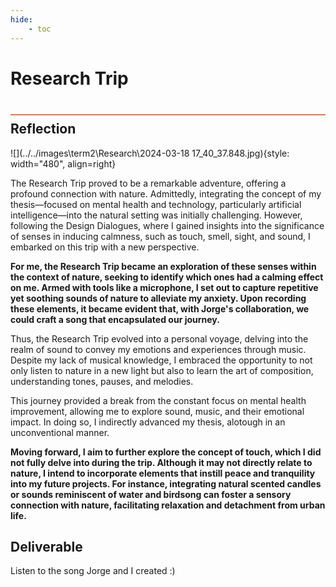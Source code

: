 ```yaml
---
hide:
    - toc
---
```


# Research Trip
<div style="height:2px; background-color: #E17858; margin-top: 40px; margin-bottom: -20px;"></div>

## Reflection
![](../../images\term2\Research\2024-03-18 17_40_37.848.jpg){style: width="480", align=right}

The Research Trip proved to be a remarkable adventure, offering a profound connection with nature. Admittedly, integrating the concept of my thesis—focused on mental health and technology, particularly artificial intelligence—into the natural setting was initially challenging. However, following the Design Dialogues, where I gained insights into the significance of senses in inducing calmness, such as touch, smell, sight, and sound, I embarked on this trip with a new perspective.

**For me, the Research Trip became an exploration of these senses within the context of nature, seeking to identify which ones had a calming effect on me. Armed with tools like a microphone, I set out to capture repetitive yet soothing sounds of nature to alleviate my anxiety. Upon recording these elements, it became evident that, with Jorge's collaboration, we could craft a song that encapsulated our journey.**

Thus, the Research Trip evolved into a personal voyage, delving into the realm of sound to convey my emotions and experiences through music. Despite my lack of musical knowledge, I embraced the opportunity to not only listen to nature in a new light but also to learn the art of composition, understanding tones, pauses, and melodies.

This journey provided a break from the constant focus on mental health improvement, allowing me to explore sound, music, and their emotional impact. In doing so, I indirectly advanced my thesis, alotough in an unconventional manner.

**Moving forward, I aim to further explore the concept of touch, which I did not fully delve into during the trip. Although it may not directly relate to nature, I intend to incorporate elements that instill peace and tranquility into my future projects. For instance, integrating natural scented candles or sounds reminiscent of water and birdsong can foster a sensory connection with nature, facilitating relaxation and detachment from urban life.**

## Deliverable
Listen to the song Jorge and I created :)


